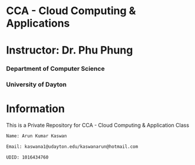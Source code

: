 
# CCA - Cloud Computing & Applications

# Instructor: Dr. Phu Phung

### Department of Computer Science
### University of Dayton

# Information

This is a Private Repository for CCA - Cloud Computing & Application Class

```bash
Name: Arun Kumar Kaswan
```
```bash
Email: kaswana1@udayton.edu/kaswanarun@hotmail.com
```
```bash
UDID: 1016434760
```


